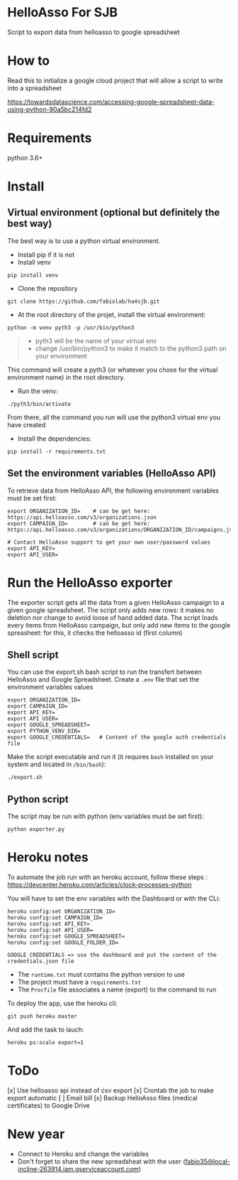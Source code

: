 # HelloAsso For SJB

Script to export data from helloasso to google spreadsheet

# How to

Read this to initialize a google cloud project that will allow a script to write into a spreadsheet

https://towardsdatascience.com/accessing-google-spreadsheet-data-using-python-90a5bc214fd2

# Requirements

python 3.6+

# Install

## Virtual environment (optional but definitely the best way)

The best way is to use a python virtual environment.

- Install pip if it is not
- Install venv

```
pip install venv
```

- Clone the repository

```
git clone https://github.com/fabiolab/ha4sjb.git
```

- At the root directory of the projet, install the virtual environment:

```
python -m venv pyth3 -p /usr/bin/python3
```

> - pyth3 will be the name of your virtual env
> - change /usr/bin/python3 to make it match to the python3 path on your environment

This command will create a pyth3 (or whatever you chose for the virtual environment name) in the root directory.

- Run the venv:

```
./pyth3/bin/activate
``` 

From there, all the command you run will use the python3 virtual env you have created

- Install the dependencies:

```
pip install -r requirements.txt
```

## Set the environment variables (HelloAsso API)

To retrieve data from HelloAsso API, the following environment variables must be set first:

```
export ORGANIZATION_ID=    # can be get here: https://api.helloasso.com/v3/organizations.json
export CAMPAIGN_ID=        # can be get here: https://api.helloasso.com/v3/organizations/ORGANIZATION_ID/campaigns.json 

# Contact HelloAsso support to get your own user/password values
export API_KEY=
export API_USER=
```

# Run the HelloAsso exporter

The exporter script gets all the data from a given HelloAsso campaign to a given google spreadsheet. The script only
adds new rows: it makes no deletion nor change to avoid loose of hand added data. The script loads every items from
HelloAsso campaign, but only add new items to the google spreasheet: for this, it checks the helloasso id (first column)

## Shell script

You can use the export.sh bash script to run the transfert between HelloAsso and Google Spreadsheet. Create a `.env`
file that set the environment variables values

```
export ORGANIZATION_ID=
export CAMPAIGN_ID= 	
export API_KEY=
export API_USER=
export GOOGLE_SPREADSHEET=
export PYTHON_VENV_DIR=
export GOOGLE_CREDENTIALS=   # Content of the google auth credentials file
```

Make the script executable and run it (it requires `bash` installed on your system and located in `/bin/bash`):

```
./export.sh
```

## Python script

The script may be run with python (env variables must be set first):

```
python exporter.py
```

# Heroku notes

To automate the job run with an heroku account, follow these
steps : https://devcenter.heroku.com/articles/clock-processes-python

You will have to set the env variables with the Dashboard or with the CLi:

```
heroku config:set ORGANIZATION_ID=
heroku config:set CAMPAIGN_ID=
heroku config:set API_KEY=
heroku config:set API_USER=
heroku config:set GOOGLE_SPREADSHEET=
heroku config:set GOOGLE_FOLDER_ID=

GOOGLE_CREDENTIALS => use the dashboard and put the content of the credentials.json file
```

- The `runtime.txt` must contains the python version to use
- The project must have a `requirements.txt`
- The `Procfile` file associates a name (export) to the command to run

To deploy the app, use the heroku cli:

```
git push heroku master
```

And add the task to lauch:

```
heroku ps:scale export=1
```

# ToDo

[x] Use helloasso api instead of csv export
[x] Crontab the job to make export automatic
[ ] Email bill
[x] Backup HelloAsso files (medical certificates) to Google Drive

# New year

- Connect to Heroku and change the variables
- Don't forget to share the new spreadsheat with the user (fabio35@local-incline-263914.iam.gserviceaccount.com)